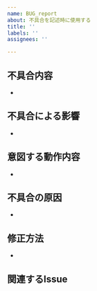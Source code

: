 ```yaml
---
name: BUG_report
about: 不具合を記述時に使用する
title: ''
labels: ''
assignees: ''

---
```


## 不具合内容
- 
## 不具合による影響
- 
## 意図する動作内容
- 
## 不具合の原因
- 
## 修正方法
- 
## 関連するIssue
